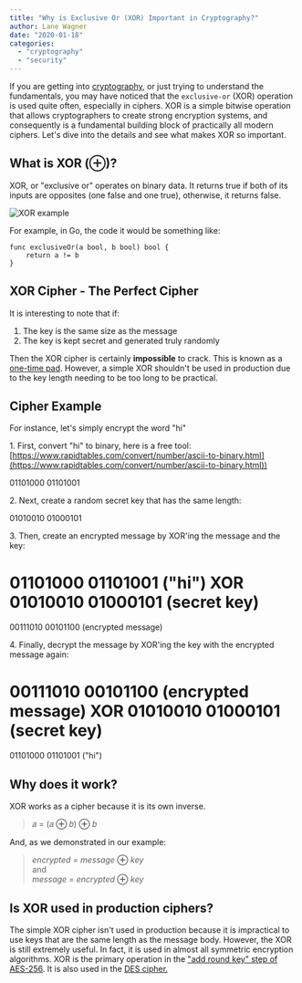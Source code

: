```yaml
---
title: "Why is Exclusive Or (XOR) Important in Cryptography?"
author: Lane Wagner
date: "2020-01-18"
categories: 
  - "cryptography"
  - "security"
---
```


If you are getting into [cryptography](https://qvault.io/cryptography/what-is-cryptography/), or just trying to understand the fundamentals, you may have noticed that the `exclusive-or` (XOR) operation is used quite often, especially in ciphers. XOR is a simple bitwise operation that allows cryptographers to create strong encryption systems, and consequently is a fundamental building block of practically all modern ciphers. Let's dive into the details and see what makes XOR so important.

## What is XOR (**⊕**)?

XOR, or "exclusive or" operates on binary data. It returns true if both of its inputs are opposites (one false and one true), otherwise, it returns false.

![XOR example](/img/Screenshot-from-2019-08-04-12-01-49.png)

For example, in Go, the code it would be something like:

```
func exclusiveOr(a bool, b bool) bool {
	return a != b
}
```

## XOR Cipher - The Perfect Cipher

It is interesting to note that if:

1. The key is the same size as the message
2. The key is kept secret and generated truly randomly

Then the XOR cipher is certainly **impossible** to crack. This is known as a [one-time pad](https://en.wikipedia.org/wiki/One-time_pad). However, a simple XOR shouldn't be used in production due to the key length needing to be too long to be practical.

## Cipher Example

For instance, let's simply encrypt the word "hi"

1\. First, convert "hi" to binary, here is a free tool: [https://www.rapidtables.com/convert/number/ascii-to-binary.html](https://www.rapidtables.com/convert/number/ascii-to-binary.html))

01101000 01101001

2\. Next, create a random secret key that has the same length:

01010010 01000101

3\. Then, create an encrypted message by XOR'ing the message and the key:

01101000 01101001 ("hi")
XOR
01010010 01000101 (secret key)
=
00111010 00101100 (encrypted message)

4\. Finally, decrypt the message by XOR'ing the key with the encrypted message again:

00111010 00101100 (encrypted message)
XOR
01010010 01000101 (secret key)
=
01101000 01101001 ("hi")

## Why does it work?

XOR works as a cipher because it is its own inverse.

> 𝑎 = (𝑎 **⊕** 𝑏) **⊕** 𝑏

And, as we demonstrated in our example:

> _encrypted_ = _message_ **⊕** _key_  
> and  
> _message_ = _encrypted_ **⊕** _key_

## Is XOR used in production ciphers?

The simple XOR cipher isn't used in production because it is impractical to use keys that are the same length as the message body. However, the XOR is still extremely useful. In fact, it is used in almost all symmetric encryption algorithms. XOR is the primary operation in the ["add round key" step of AES-256](https://qvault.io/2020/01/02/very-basic-intro-to-aes-256-cipher/). It is also used in the [DES cipher.](http://page.math.tu-berlin.de/~kant/teaching/hess/krypto-ws2006/des.htm)
